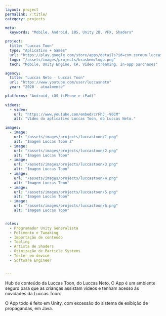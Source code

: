 ```yaml
---
layout: project
permalink: /:title/
category: projects

meta:
  keywords: "Mobile, Android, iOS, Unity 2D, VFX, Shaders"

project:
  title: "Luccas Toon"
  type: "Aplicativo + Games"
  url: "https://play.google.com/store/apps/details?id=com.zeroum.luccastoon&hl=pt_BR&gl=US"
  logo: "/assets/images/projects/braskem/logo.png"
  tech: "Mobile, Unity Engine, C#, Video streaming, In-app purchases"

agency:
  title: "Luccas Neto - Luccas Toon"
  url: "https://www.youtube.com/user/luccasneto"
  year: "2020 - atualmente"

platforms: "Android, iOS (iPhone e iPad)"
  
videos:
  - video:
    url: "https://www.youtube.com/embed/crFhJ_-96CM"
    alt: "Vídeo do aplicativo Luccas Toon, do Luccas Neto."

images:
  - image:
    url: "/assets/images/projects/luccastoon/1.png"
    alt: "Imagem Luccas Toon Z"
  - image:
    url: "/assets/images/projects/luccastoon/2.png"
    alt: "Imagem Luccas Toon"
  - image:
    url: "/assets/images/projects/luccastoon/3.png"
    alt: "Imagem Luccas Toon"
  - image:
    url: "/assets/images/projects/luccastoon/4.png"
    alt: "Imagem Luccas Toon"
  - image:
    url: "/assets/images/projects/luccastoon/5.png"
    alt: "Imagem Luccas Toon"
  - image:
    url: "/assets/images/projects/luccastoon/6.png"
    alt: "Imagem Luccas Toon"


roles:
  - Programador Unity Generalista
  - Polimento e Tweaking
  - Importação de conteúdo
  - Tooling
  - Artista de Shaders
  - Otimização de Particle Systems
  - Tester em device
  - Software Engineer


---
```

<p>Hub de conteúdo da Luccas Toon, do Luccas Neto. O App é um ambiente seguro para que as crianças assistam vídeos e tenham acesso às novidades da Luccas Toon.</p>
<p>O App todo é feito em Unity, com excessão do sistema de exibição de propagandas, em Java.</p>